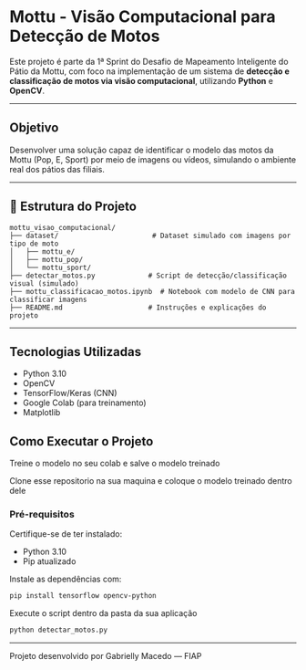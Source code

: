 # Mottu - Visão Computacional para Detecção de Motos

Este projeto é parte da 1ª Sprint do Desafio de Mapeamento Inteligente do Pátio da Mottu, com foco na implementação de um sistema de **detecção e classificação de motos via visão computacional**, utilizando **Python** e **OpenCV**.

---

## Objetivo

Desenvolver uma solução capaz de identificar o modelo das motos da Mottu (Pop, E, Sport) por meio de imagens ou vídeos, simulando o ambiente real dos pátios das filiais.

---

## 📁 Estrutura do Projeto

```
mottu_visao_computacional/
├── dataset/                       # Dataset simulado com imagens por tipo de moto
│   ├── mottu_e/
│   ├── mottu_pop/
│   └── mottu_sport/
├── detectar_motos.py             # Script de detecção/classificação visual (simulado)
├── mottu_classificacao_motos.ipynb  # Notebook com modelo de CNN para classificar imagens
├── README.md                     # Instruções e explicações do projeto
```

---

## Tecnologias Utilizadas

- Python 3.10
- OpenCV
- TensorFlow/Keras (CNN)
- Google Colab (para treinamento)
- Matplotlib

## Como Executar o Projeto

Treine o modelo no seu colab e salve o modelo treinado

Clone esse repositorio na sua maquina e coloque o modelo treinado dentro dele 

### Pré-requisitos

Certifique-se de ter instalado:

- Python 3.10
- Pip atualizado

Instale as dependências com:

```bash
pip install tensorflow opencv-python
```

Execute o script dentro da pasta da sua aplicação

```bash
python detectar_motos.py
```

---

Projeto desenvolvido por Gabrielly Macedo — FIAP


